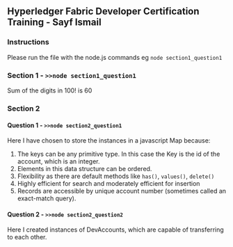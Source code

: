## Hyperledger Fabric Developer Certification Training - Sayf Ismail

### Instructions
Please run the file with the node.js commands 
eg
`node section1_question1`

### Section 1 - `>>node section1_question1`
Sum of the digits in 100! is 60

### Section 2
#### Question 1 - `>>node section2_question1`

Here I have chosen to store the instances in a javascript Map because:
1) The keys can be any primitive type. In this case the Key is the id of the account, which is an integer.
2) Elements in this data structure can be ordered.
3) Flexibility as there are default methods like `has()`, `values()`, `delete()`
4) Highly efficient for search and moderately efficient for insertion
5) Records are accessible by unique account number (sometimes called an exact-match query).

#### Question 2 - `>>node section2_question2`

Here I created instances of DevAccounts, which are capable of transferring to each other.
